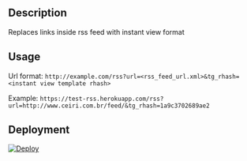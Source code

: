 ## Description
Replaces links inside rss feed with instant view format

## Usage
Url format: `http://example.com/rss?url=<rss_feed_url.xml>&tg_rhash=<instant view template rhash>`

Example: `https://test-rss.herokuapp.com/rss?url=http://www.ceiri.com.br/feed/&tg_rhash=1a9c3702689ae2`

## Deployment
[![Deploy](https://www.herokucdn.com/deploy/button.svg)](https://heroku.com/deploy?template=https://github.com/mercuree/rss-iv-converter/tree/guidUrl)
